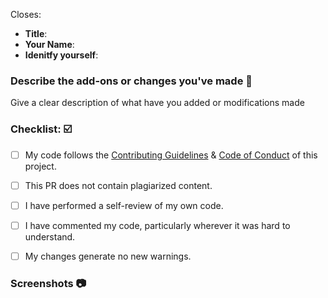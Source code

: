 Closes: 

- **Title**:  
- **Your Name**: 
- **Idenitfy yourself**: <!-- Mention your role (like GSOC, GSSOC, SSOC, etc. Contributor) -->

### Describe the add-ons or changes you've made 📃

Give a clear description of what have you added or modifications made


### Checklist: ☑️
<!--
Example how to mark a checkbox:-
- [x] My code follows the code style of this project.
-->
- [ ] My code follows the [Contributing Guidelines](https://github.com/Avdhesh-Varshney/Jarvis/blob/main/Contributing.md) & [Code of Conduct](https://github.com/Avdhesh-Varshney/Jarvis/blob/main/CODE_OF_CONDUCT.md) of this project.
- [ ] This PR does not contain plagiarized content.
- [ ] I have performed a self-review of my own code.
- [ ] I have commented my code, particularly wherever it was hard to understand.
- [ ] My changes generate no new warnings.


### Screenshots 📷
<!-- Must add the screenshot of the project or your changes for review your pr -->

